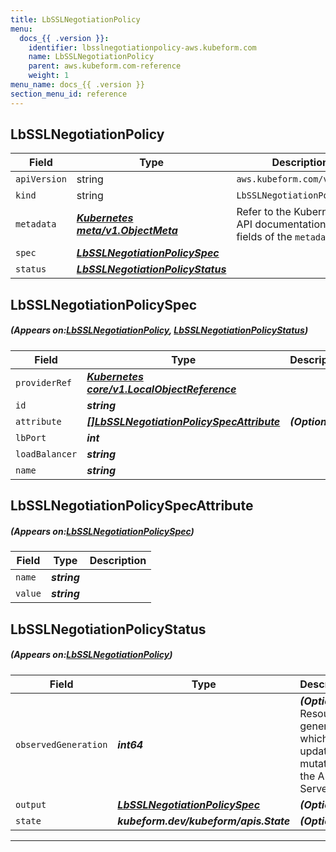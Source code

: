```yaml
---
title: LbSSLNegotiationPolicy
menu:
  docs_{{ .version }}:
    identifier: lbsslnegotiationpolicy-aws.kubeform.com
    name: LbSSLNegotiationPolicy
    parent: aws.kubeform.com-reference
    weight: 1
menu_name: docs_{{ .version }}
section_menu_id: reference
---
```


## LbSSLNegotiationPolicy
| Field | Type | Description |
| ------ | ----- | ----------- |
| `apiVersion` | string | `aws.kubeform.com/v1alpha1` |
|    `kind` | string | `LbSSLNegotiationPolicy` |
| `metadata` | ***[Kubernetes meta/v1.ObjectMeta](https://kubernetes.io/docs/reference/generated/kubernetes-api/v1.13/#objectmeta-v1-meta)***|Refer to the Kubernetes API documentation for the fields of the `metadata` field.|
| `spec` | ***[LbSSLNegotiationPolicySpec](#LbSSLNegotiationPolicySpec)***||
| `status` | ***[LbSSLNegotiationPolicyStatus](#LbSSLNegotiationPolicyStatus)***||
## LbSSLNegotiationPolicySpec
##### (Appears on:[LbSSLNegotiationPolicy](#LbSSLNegotiationPolicy), [LbSSLNegotiationPolicyStatus](#LbSSLNegotiationPolicyStatus))
| Field | Type | Description |
| ------ | ----- | ----------- |
| `providerRef` | ***[Kubernetes core/v1.LocalObjectReference](https://kubernetes.io/docs/reference/generated/kubernetes-api/v1.13/#localobjectreference-v1-core)***||
| `id` | ***string***||
| `attribute` | ***[[]LbSSLNegotiationPolicySpecAttribute](#LbSSLNegotiationPolicySpecAttribute)***| ***(Optional)*** |
| `lbPort` | ***int***||
| `loadBalancer` | ***string***||
| `name` | ***string***||
## LbSSLNegotiationPolicySpecAttribute
##### (Appears on:[LbSSLNegotiationPolicySpec](#LbSSLNegotiationPolicySpec))
| Field | Type | Description |
| ------ | ----- | ----------- |
| `name` | ***string***||
| `value` | ***string***||
## LbSSLNegotiationPolicyStatus
##### (Appears on:[LbSSLNegotiationPolicy](#LbSSLNegotiationPolicy))
| Field | Type | Description |
| ------ | ----- | ----------- |
| `observedGeneration` | ***int64***| ***(Optional)*** Resource generation, which is updated on mutation by the API Server.|
| `output` | ***[LbSSLNegotiationPolicySpec](#LbSSLNegotiationPolicySpec)***| ***(Optional)*** |
| `state` | ***kubeform.dev/kubeform/apis.State***| ***(Optional)*** |
---
